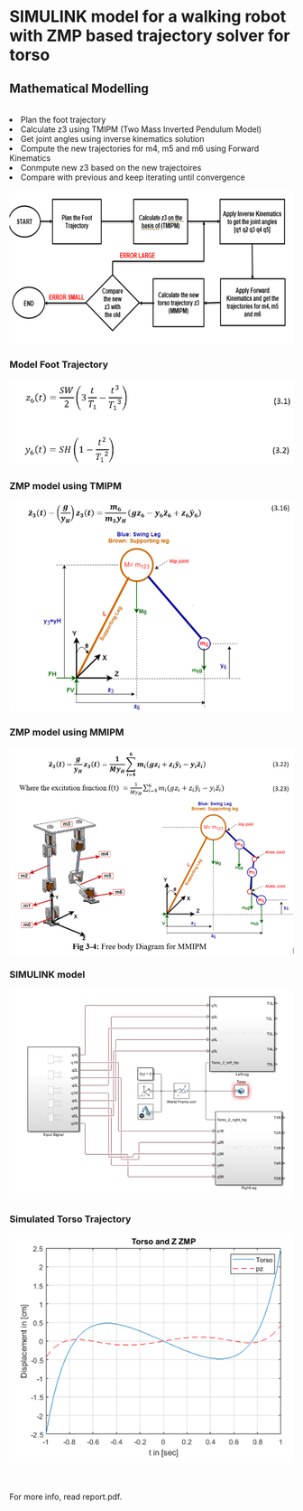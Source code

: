 # SIMULINK model for a walking robot with ZMP based trajectory solver for torso

## Mathematical Modelling
<br>
<li> Plan the foot trajectory</li>
<li> Calculate z3 using TMIPM (Two Mass Inverted Pendulum Model)</li>
<li> Get joint angles using inverse kinematics solution</li>
<li>Compute the new trajectories for m4, m5 and m6 using Forward Kinematics</li>
<li>Conmpute new z3 based on the new trajectoires</li>
<li>Compare with previous and keep iterating until convergence</li>

![Alogorithm Flowchart](/algorithm.PNG)

### Model Foot Trajectory
![Foot Trajectory](/foot-trajectory.PNG)

### ZMP model using TMIPM
![Torso trajectory model using TMIPM](/zmp-TMIPM.PNG)

### ZMP model using MMIPM
![Torso trajectory model using MMIPM](/zmp-MMIPM.PNG)

### SIMULINK model
![Simulink Model](/simulink-model.PNG)

### Simulated Torso Trajectory
![Torso Trajectory](/torso-traj.PNG)

<br>
<br>
For more info, read report.pdf.
